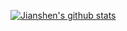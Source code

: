 [![Jianshen's github stats](https://github-readme-stats.vercel.app/api?username=ljishen&show_icons=true&theme=dracula)](https://github.com/anuraghazra/github-readme-stats)
